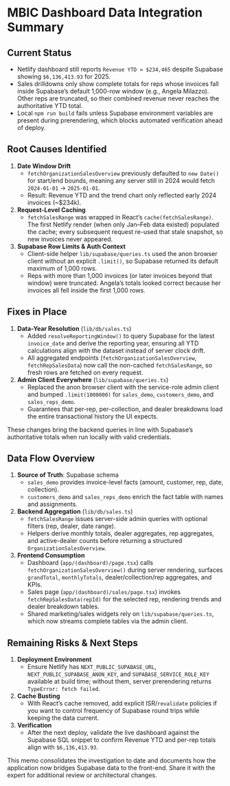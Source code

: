 # MBIC Dashboard Data Integration Summary

## Current Status
- Netlify dashboard still reports `Revenue YTD ≈ $234,465` despite Supabase showing `$6,136,413.93` for 2025.
- Sales drilldowns only show complete totals for reps whose invoices fall inside Supabase’s default 1,000-row window (e.g., Angela Milazzo). Other reps are truncated, so their combined revenue never reaches the authoritative YTD total.
- Local `npm run build` fails unless Supabase environment variables are present during prerendering, which blocks automated verification ahead of deploy.

## Root Causes Identified
1. **Date Window Drift**  
   - `fetchOrganizationSalesOverview` previously defaulted to `new Date()` for start/end bounds, meaning any server still in 2024 would fetch `2024-01-01` → `2025-01-01`.  
   - Result: Revenue YTD and the trend chart only reflected early 2024 invoices (~$234k).
2. **Request-Level Caching**  
   - `fetchSalesRange` was wrapped in React’s `cache(fetchSalesRange)`. The first Netlify render (when only Jan–Feb data existed) populated the cache; every subsequent request re-used that stale snapshot, so new invoices never appeared.
3. **Supabase Row Limits & Auth Context**  
   - Client-side helper `lib/supabase/queries.ts` used the anon browser client without an explicit `.limit()`, so Supabase returned its default maximum of 1,000 rows.  
   - Reps with more than 1,000 invoices (or later invoices beyond that window) were truncated. Angela’s totals looked correct because her invoices all fell inside the first 1,000 rows.

## Fixes in Place
1. **Data-Year Resolution** (`lib/db/sales.ts`)  
   - Added `resolveReportingWindow()` to query Supabase for the latest `invoice_date` and derive the reporting year, ensuring all YTD calculations align with the dataset instead of server clock drift.
   - All aggregated endpoints (`fetchOrganizationSalesOverview`, `fetchRepSalesData`) now call the non-cached `fetchSalesRange`, so fresh rows are fetched on every request.
2. **Admin Client Everywhere** (`lib/supabase/queries.ts`)  
   - Replaced the anon browser client with the service-role admin client and bumped `.limit(1000000)` for `sales_demo`, `customers_demo`, and `sales_reps_demo`.  
   - Guarantees that per-rep, per-collection, and dealer breakdowns load the entire transactional history the UI expects.

These changes bring the backend queries in line with Supabase’s authoritative totals when run locally with valid credentials.

## Data Flow Overview
1. **Source of Truth**: Supabase schema  
   - `sales_demo` provides invoice-level facts (amount, customer, rep, date, collection).  
   - `customers_demo` and `sales_reps_demo` enrich the fact table with names and assignments.
2. **Backend Aggregation** (`lib/db/sales.ts`)  
   - `fetchSalesRange` issues server-side admin queries with optional filters (rep, dealer, date range).  
   - Helpers derive monthly totals, dealer aggregates, rep aggregates, and active-dealer counts before returning a structured `OrganizationSalesOverview`.
3. **Frontend Consumption**  
   - Dashboard (`app/(dashboard)/page.tsx`) calls `fetchOrganizationSalesOverview()` during server rendering, surfaces `grandTotal`, `monthlyTotals`, dealer/collection/rep aggregates, and KPIs.  
   - Sales page (`app/(dashboard)/sales/page.tsx`) invokes `fetchRepSalesData(repId)` for the selected rep, rendering trends and dealer breakdown tables.  
   - Shared marketing/sales widgets rely on `lib/supabase/queries.ts`, which now streams complete tables via the admin client.

## Remaining Risks & Next Steps
1. **Deployment Environment**  
   - Ensure Netlify has `NEXT_PUBLIC_SUPABASE_URL`, `NEXT_PUBLIC_SUPABASE_ANON_KEY`, and `SUPABASE_SERVICE_ROLE_KEY` available at build time; without them, server prerendering returns `TypeError: fetch failed`.
2. **Cache Busting**  
   - With React’s cache removed, add explicit ISR/`revalidate` policies if you want to control frequency of Supabase round trips while keeping the data current.
3. **Verification**  
   - After the next deploy, validate the live dashboard against the Supabase SQL snippet to confirm Revenue YTD and per-rep totals align with `$6,136,413.93`.

This memo consolidates the investigation to date and documents how the application now bridges Supabase data to the front-end. Share it with the expert for additional review or architectural changes.
